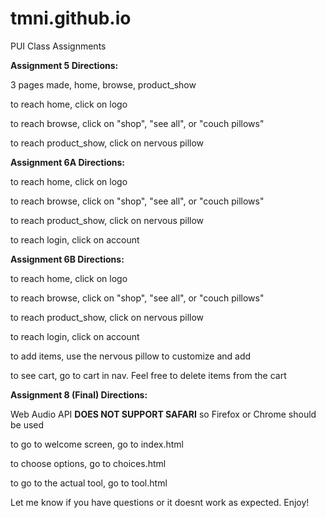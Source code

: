 # tmni.github.io
PUI Class Assignments

<b>Assignment 5 Directions:</b>

3 pages made, home, browse, product_show

<p>to reach home, click on logo</p>
<p>to reach browse, click on "shop", "see all", or "couch pillows" </p>
<p>to reach product_show, click on nervous pillow </p>


<b>Assignment 6A Directions:</b>

<p>to reach home, click on logo</p>
<p>to reach browse, click on "shop", "see all", or "couch pillows" </p>
<p>to reach product_show, click on nervous pillow </p>
<p>to reach login, click on account</p>

<b>Assignment 6B Directions:</b>

<p>to reach home, click on logo</p>
<p>to reach browse, click on "shop", "see all", or "couch pillows" </p>
<p>to reach product_show, click on nervous pillow </p>
<p>to reach login, click on account</p>
<p>to add items, use the nervous pillow to customize and add</p>
<p>to see cart, go to cart in nav. Feel free to delete items from the cart</p>

<b>Assignment 8 (Final) Directions:</b>
<p>Web Audio API <b>DOES NOT SUPPORT SAFARI</b> so Firefox or Chrome should be used</p>
<p>to go to welcome screen, go to index.html </p>
<p>to choose options, go to choices.html </p>
<p>to go to the actual tool, go to tool.html </p>
<p>Let me know if you have questions or it doesnt work as expected. Enjoy! </p>
